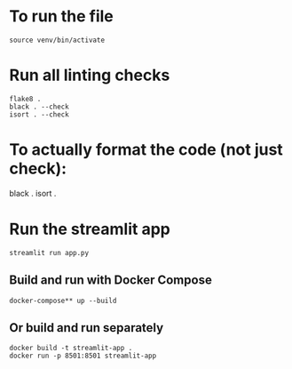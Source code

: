 # To run the file

```
source venv/bin/activate
```

# Run all linting checks

```
flake8 .
black . --check
isort . --check
```

# To actually format the code (not just check):

black .
isort .

# Run the streamlit app

```
streamlit run app.py
```


## **Build and run with Docker Compose**

```
docker-compose** up --build
```

## **Or build and run separately**

```
docker build -t streamlit-app .
docker run -p 8501:8501 streamlit-app
```

